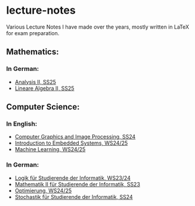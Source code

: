 # lecture-notes
Various Lecture Notes I have made over the years, mostly written in LaTeX for exam preparation.

## Mathematics:
### In German:
- <a href="https://github.com/emma-bach/lecture-notes/blob/main/Analysis%20II/main.pdf">Analysis II, SS25</a>
- <a href="https://github.com/emma-bach/lecture-notes/blob/main/Lineare%20Algebra%20II/main.pdf">Lineare Algebra II, SS25</a>

## Computer Science:
### In English:
- <a href="https://github.com/emma-bach/lecture-notes/blob/main/Computer%20Graphics%20and%20Image%20Processing/main.pdf">Computer Graphics and Image Processing, SS24</a>
- <a href="https://github.com/emma-bach/lecture-notes/blob/main/Embedded%20Systems/main.pdf">Introduction to Embedded Systems, WS24/25</a>
- <a href="https://github.com/emma-bach/lecture-notes/blob/main/Machine%20Learning/main.pdf">Machine Learning, WS24/25</a>

### In German:
- <a href="https://github.com/emma-bach/lecture-notes/blob/main/Logik/logikAufschrieb.pdf">Logik für Studierende der Informatik, WS23/24</a>
- <a href="https://github.com/emma-bach/lecture-notes/blob/main/Mathe%20II/mathe2Aufschrieb.pdf">Mathematik II für Studierende der Informatik, SS23</a>
- <a href="https://github.com/emma-bach/lecture-notes/blob/main/Optimierung/main.pdf">Optimierung, WS24/25</a>
- <a href="https://github.com/emma-bach/lecture-notes/blob/main/Stochastik/stochastikAufschrieb.pdf">Stochastik für Studierende der Informatik, SS24</a>


